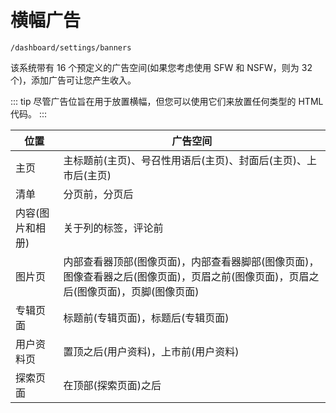 # 横幅广告

`/dashboard/settings/banners`

该系统带有 16 个预定义的广告空间(如果您考虑使用 SFW 和 NSFW，则为 32 个)，添加广告可让您产生收入。

::: tip
尽管广告位旨在用于放置横幅，但您可以使用它们来放置任何类型的 HTML 代码。
:::

|位置 |广告空间 |
| ------------------------- | ---------------------------------------- |
|主页 |主标题前(主页)、号召性用语后(主页)、封面后(主页)、上市后(主页) |
|清单 |分页前，分页后 |
|内容(图片和相册)|关于列的标签，评论前 |
|图片页 |内部查看器顶部(图像页面)，内部查看器脚部(图像页面)，图像查看器之后(图像页面)，页眉之前(图像页面)，页眉之后(图像页面)，页脚(图像页面)|
|专辑页面 |标题前(专辑页面)，标题后(专辑页面)|
|用户资料页 |置顶之后(用户资料)，上市前(用户资料)|
|探索页面 |在顶部(探索页面)之后 |
